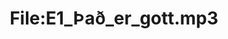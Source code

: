 ---
title: File:E1_Það_er_gott.mp3
recording of: Það er gott.
reading speed: slow
speaker: E
license: CC0
---